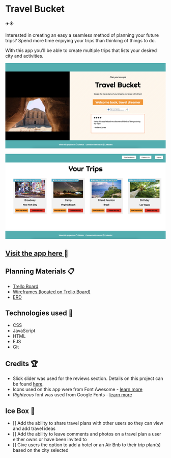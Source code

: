 # Travel Bucket
✈️☀️

Interested in creating an easy a seamless method of planning your future trips? Spend more time enjoying your trips than thinking of things to do.

With this app you'll be able to create multiple trips that lists your desired city and activities.

![game-screenshot](https://github.com/kscott2016/travel-bucket/blob/main/public/media/screenshot1.png?raw=true)

![game-screenshot](https://github.com/kscott2016/travel-bucket/blob/main/public/media/screenshot2.png?raw=true)

## <a href="https://travel-bucket.fly.dev/">Visit the app here </a> 💫

## Planning Materials 📋
<ul>
<li><a href="https://trello.com/b/PuUPZ8rS/travel-bucket" target="blank">Trello Board</a></li>
<li><a href="https://trello.com/b/PuUPZ8rS/travel-bucket" target="blank">Wireframes (located on Trello Board)</a></li>
<li><a href="https://trello.com/1/cards/65a9a258fa3f3607e77d5b45/attachments/65aadd3fa16d494b6cc85239/previews/65aadd40a16d494b6cc852d8/download/Screenshot_2024-01-19_at_2.35.44_PM.png" target="blank">ERD</a></li>
</ul>

## Technologies used 💾
<ul>
<li>CSS</li>
<li>JavaScript</li>
<li>HTML</li>
<li>EJS</li>
<li> Git</li>
</ul>

## Credits 🏆
<ul>
<li>Slick slider was used for the reviews section. Details on this project can be found <a href="https://kenwheeler.github.io/slick/" target="blank">here</a>.</li>
<li>Icons used on this app were from Font Awesome - <a href="https://fontawesome.com/" target="blank">learn more</a></li>
<li><i>Righteous</i> font was used from Google Fonts - <a href="https://fonts.google.com/specimen/Righteous?classification=Display" target="blank">learn more</a></li>
</ul>

## Ice Box 🧊
<ul>
<li>[] Add the ability to share travel plans with other users so they can view and add travel ideas</li>
<li> [] Add the ability to leave comments and photos on a travel plan a user either owns or have been invited to</li>
<li> [] Give users the option to add a hotel or an Air Bnb to their trip plan(s) based on the city selected</li>
</ul>

